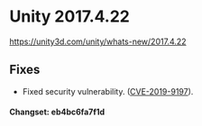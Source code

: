 # Unity 2017.4.22
https://unity3d.com/unity/whats-new/2017.4.22

## Fixes

<ul>
<li>Fixed security vulnerability. (<a href="/security#CVE-2019-9197">CVE-2019-9197</a>).</li>
</ul>

#### Changset: eb4bc6fa7f1d
